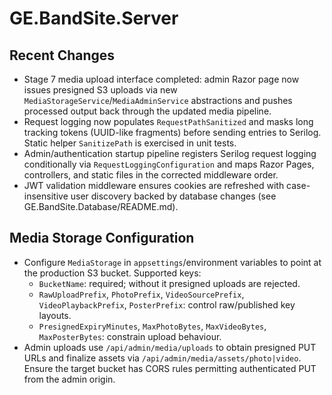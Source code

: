 # GE.BandSite.Server

## Recent Changes

- Stage 7 media upload interface completed: admin Razor page now issues presigned S3 uploads via new `MediaStorageService`/`MediaAdminService` abstractions and pushes processed output back through the updated media pipeline.
- Request logging now populates `RequestPathSanitized` and masks long tracking tokens (UUID-like fragments) before sending entries to Serilog. Static helper `SanitizePath` is exercised in unit tests.
- Admin/authentication startup pipeline registers Serilog request logging conditionally via `RequestLoggingConfiguration` and maps Razor Pages, controllers, and static files in the corrected middleware order.
- JWT validation middleware ensures cookies are refreshed with case-insensitive user discovery backed by database changes (see GE.BandSite.Database/README.md).

## Media Storage Configuration

- Configure `MediaStorage` in `appsettings`/environment variables to point at the production S3 bucket. Supported keys:
  - `BucketName`: required; without it presigned uploads are rejected.
  - `RawUploadPrefix`, `PhotoPrefix`, `VideoSourcePrefix`, `VideoPlaybackPrefix`, `PosterPrefix`: control raw/published key layouts.
  - `PresignedExpiryMinutes`, `MaxPhotoBytes`, `MaxVideoBytes`, `MaxPosterBytes`: constrain upload behaviour.
- Admin uploads use `/api/admin/media/uploads` to obtain presigned PUT URLs and finalize assets via `/api/admin/media/assets/photo|video`. Ensure the target bucket has CORS rules permitting authenticated PUT from the admin origin.

